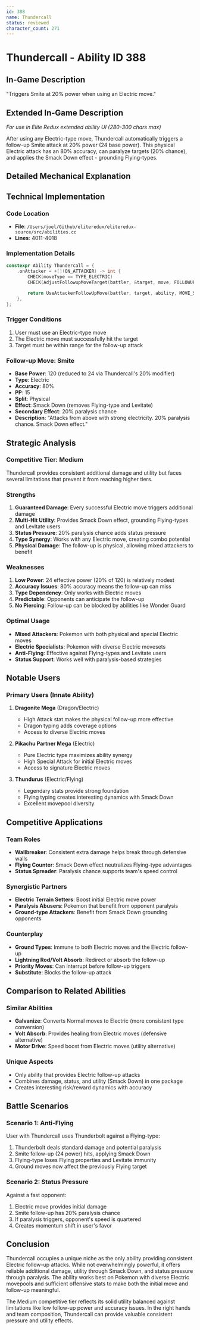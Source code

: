 ```yaml
---
id: 388
name: Thundercall
status: reviewed
character_count: 271
---
```


# Thundercall - Ability ID 388

## In-Game Description
"Triggers Smite at 20% power when using an Electric move."

## Extended In-Game Description
*For use in Elite Redux extended ability UI (280-300 chars max)*

After using any Electric-type move, Thundercall automatically triggers a follow-up Smite attack at 20% power (24 base power). This physical Electric attack has an 80% accuracy, can paralyze targets (20% chance), and applies the Smack Down effect - grounding Flying-types.

## Detailed Mechanical Explanation

## Technical Implementation

### Code Location
- **File**: `/Users/joel/Github/eliteredux/eliteredux-source/src/abilities.cc`
- **Lines**: 4011-4018

### Implementation Details
```cpp
constexpr Ability Thundercall = {
    .onAttacker = +[](ON_ATTACKER) -> int {
        CHECK(moveType == TYPE_ELECTRIC)
        CHECK(AdjustFollowupMoveTarget(battler, &target, move, FOLLOWUP_STANDARD))

        return UseAttackerFollowUpMove(battler, target, ability, MOVE_SMITE, .2 * gBattleMoves[MOVE_SMITE].power);
    },
};
```

### Trigger Conditions
1. User must use an Electric-type move
2. The Electric move must successfully hit the target
3. Target must be within range for the follow-up attack

### Follow-up Move: Smite
- **Base Power**: 120 (reduced to 24 via Thundercall's 20% modifier)
- **Type**: Electric
- **Accuracy**: 80%
- **PP**: 15
- **Split**: Physical
- **Effect**: Smack Down (removes Flying-type and Levitate)
- **Secondary Effect**: 20% paralysis chance
- **Description**: "Attacks from above with strong electricity. 20% paralysis chance. Smack Down effect."

## Strategic Analysis

### Competitive Tier: Medium
Thundercall provides consistent additional damage and utility but faces several limitations that prevent it from reaching higher tiers.

### Strengths
1. **Guaranteed Damage**: Every successful Electric move triggers additional damage
2. **Multi-Hit Utility**: Provides Smack Down effect, grounding Flying-types and Levitate users
3. **Status Pressure**: 20% paralysis chance adds status pressure
4. **Type Synergy**: Works with any Electric move, creating combo potential
5. **Physical Damage**: The follow-up is physical, allowing mixed attackers to benefit

### Weaknesses
1. **Low Power**: 24 effective power (20% of 120) is relatively modest
2. **Accuracy Issues**: 80% accuracy means the follow-up can miss
3. **Type Dependency**: Only works with Electric moves
4. **Predictable**: Opponents can anticipate the follow-up
5. **No Piercing**: Follow-up can be blocked by abilities like Wonder Guard

### Optimal Usage
- **Mixed Attackers**: Pokemon with both physical and special Electric moves
- **Electric Specialists**: Pokemon with diverse Electric movesets
- **Anti-Flying**: Effective against Flying-types and Levitate users
- **Status Support**: Works well with paralysis-based strategies

## Notable Users

### Primary Users (Innate Ability)
1. **Dragonite Mega** (Dragon/Electric)
   - High Attack stat makes the physical follow-up more effective
   - Dragon typing adds coverage options
   - Access to diverse Electric moves

2. **Pikachu Partner Mega** (Electric)
   - Pure Electric type maximizes ability synergy  
   - High Special Attack for initial Electric moves
   - Access to signature Electric moves

3. **Thundurus** (Electric/Flying)
   - Legendary stats provide strong foundation
   - Flying typing creates interesting dynamics with Smack Down
   - Excellent movepool diversity

## Competitive Applications

### Team Roles
- **Wallbreaker**: Consistent extra damage helps break through defensive walls
- **Flying Counter**: Smack Down effect neutralizes Flying-type advantages
- **Status Spreader**: Paralysis chance supports team's speed control

### Synergistic Partners
- **Electric Terrain Setters**: Boost initial Electric move power
- **Paralysis Abusers**: Pokemon that benefit from opponent paralysis
- **Ground-type Attackers**: Benefit from Smack Down grounding opponents

### Counterplay
- **Ground Types**: Immune to both Electric moves and the Electric follow-up
- **Lightning Rod/Volt Absorb**: Redirect or absorb the follow-up
- **Priority Moves**: Can interrupt before follow-up triggers
- **Substitute**: Blocks the follow-up attack

## Comparison to Related Abilities

### Similar Abilities
- **Galvanize**: Converts Normal moves to Electric (more consistent type conversion)
- **Volt Absorb**: Provides healing from Electric moves (defensive alternative)
- **Motor Drive**: Speed boost from Electric moves (utility alternative)

### Unique Aspects
- Only ability that provides Electric follow-up attacks
- Combines damage, status, and utility (Smack Down) in one package
- Creates interesting risk/reward dynamics with accuracy

## Battle Scenarios

### Scenario 1: Anti-Flying
User with Thundercall uses Thunderbolt against a Flying-type:
1. Thunderbolt deals standard damage and potential paralysis
2. Smite follow-up (24 power) hits, applying Smack Down
3. Flying-type loses Flying properties and Levitate immunity
4. Ground moves now affect the previously Flying target

### Scenario 2: Status Pressure
Against a fast opponent:
1. Electric move provides initial damage
2. Smite follow-up has 20% paralysis chance
3. If paralysis triggers, opponent's speed is quartered
4. Creates momentum shift in user's favor


## Conclusion

Thundercall occupies a unique niche as the only ability providing consistent Electric follow-up attacks. While not overwhelmingly powerful, it offers reliable additional damage, utility through Smack Down, and status pressure through paralysis. The ability works best on Pokemon with diverse Electric movepools and sufficient offensive stats to make both the initial move and follow-up meaningful.

The Medium competitive tier reflects its solid utility balanced against limitations like low follow-up power and accuracy issues. In the right hands and team composition, Thundercall can provide valuable consistent pressure and utility effects.